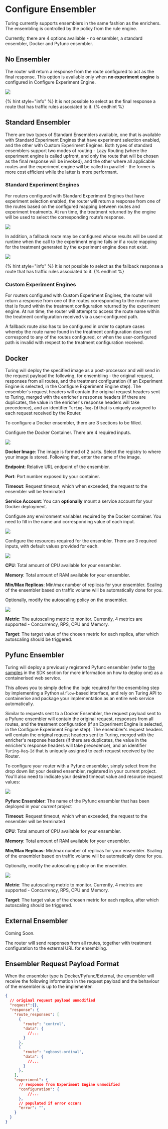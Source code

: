 # Configure Ensembler

Turing currently supports ensemblers in the same fashion as the enrichers. The ensembling is controlled by the policy from the rule engine.

Currently, there are 4 options available - no ensembler, a standard ensembler, Docker and Pyfunc ensembler.

## No Ensembler
The router will return a response from the route configured to act as the final response. This option is available only when **no experiment engine** is configured in Configure Experiment Engine.

![](../../.gitbook/assets/nop_ensembler_config.png)

{% hint style="info" %}
It is not possible to select as the final response a route that has traffic rules associated to it.
{% endhint %}

## Standard Ensembler

There are two types of Standard Ensemblers available, one that is available with Standard Experiment Engines that 
have experiment selection enabled, and the other with Custom Experiment Engines. Both types of standard ensemblers support
two modes of routing - Lazy Routing (where the experiment engine is called upfront, and only the route that will be chosen
as the final response will be invoked), and the other where all applicable routes and the experiment engine will be
called in parallel - the former is more cost efficient while the latter is more performant.



### Standard Experiment Engines
For routers configured with Standard Experiment Engines that have experiment selection enabled, the router will return a response from one of the routes based on the configured mapping between routes and experiment treatments. At run time, the treatment returned by the engine will be used to select the corresponding route’s response.

![](../../.gitbook/assets/standard_ensembler_lazy_routing.png)

In addition, a fallback route may be configured whose results will be used at runtime when the call to the experiment engine fails or if a route mapping for the treatment generated by the experiment engine does not exist.

![](../../.gitbook/assets/standard_ensembler_config.png)

{% hint style="info" %}
It is not possible to select as the fallback response a route that has traffic rules associated to it.
{% endhint %}

### Custom Experiment Engines
For routers configured with Custom Experiment Engines, the router will return a response from one of the routes 
corresponding to the route name that is found within the treatment configuration returned by the experiment 
engine. At run time, the router will attempt to access the route name within the treatment configuration received via a 
user-configured path. 

A fallback route also has to be configured in order to capture cases whereby the route name found in the treatment 
configuration does not correspond to any of the routes configured, or when the user-configured path is invalid with 
respect to the treatment configuration received.

## Docker

Turing will deploy the specified image as a post-processor and will send in the request payload the following, for 
ensembling - the original request, responses from all routes, and the treatment configuration (if an Experiment 
Engine is selected, in the Configure Experiment Engine step). The ensembler's request headers will contain the original 
request headers sent to Turing, merged with the enricher's response headers (if there are duplicates, the value in 
the enricher's response headers will take precedence), and an identifier `Turing-Req-Id` that is uniquely assigned to each request received by the Router. 

To configure a Docker ensembler, there are 3 sections to be filled.

Configure the Docker Container. There are 4 required inputs.

![](../../.gitbook/assets/docker_container_config.png)

**Docker Image**: The image is formed of 2 parts. Select the registry to where your image is stored. Following that, enter the name of the image.

**Endpoint**: Relative URL endpoint of the ensembler.

**Port**: Port number exposed by your container.

**Timeout**: Request timeout, which when exceeded, the request to the ensembler will be terminated

**Service Account**: You can **optionally** mount a service account for your Docker deployment.

Configure any environment variables required by the Docker container. You need to fill in the name and corresponding value of each input.

![](../../.gitbook/assets/env_var_panel.png)

Configure the resources required for the ensembler. There are 3 required inputs, with default values provided for each.<br/>

![](../../.gitbook/assets/resources_panel.png)

**CPU**: Total amount of CPU available for your ensembler.

**Memory**: Total amount of RAM available for your ensembler.

**Min/Max Replicas**: Min/max number of replicas for your ensembler. Scaling of the ensembler based on traffic volume will be automatically done for you.

Optionally, modify the autoscaling policy on the ensembler.

![](../../.gitbook/assets/autoscaling_policy_panel.png)

**Metric**: The autoscaling metric to monitor. Currently, 4 metrics are supported - Concurrency, RPS, CPU and Memory.

**Target**: The target value of the chosen metric for each replica, after which autoscaling should be triggered.

## Pyfunc Ensembler
Turing will deploy a previously registered Pyfunc ensembler (refer to 
[the samples](https://github.com/caraml-dev/turing/tree/main/sdk/samples) in the SDK section for more information on how to 
deploy one) as a containerised web service. 

This allows you to simply define the logic required for the ensembling 
step by implementing a Python `mlflow`-based interface, and rely on Turing API to containerise and package your 
implementation as an entire web service automatically.

Similar to requests sent to a Docker Ensembler, the request payload sent to a Pyfunc ensembler will contain the 
original request, responses from all routes, and the treatment configuration (if an Experiment
Engine is selected, in the Configure Experiment Engine step). The ensembler's request headers will contain the original
request headers sent to Turing, merged with the enricher's response headers (if there are duplicates, the value in
the enricher's response headers will take precedence), and an identifier `Turing-Req-Id` that is uniquely assigned to each request received by the Router. 

To configure your router with a Pyfunc ensembler, simply select from the drop down list your desired ensembler, 
registered in your current project. You'll also need to indicate your desired timeout value and resource request values:

![](../../.gitbook/assets/pyfunc_ensembler_config.png)

**Pyfunc Ensembler**: The name of the Pyfunc ensembler that has been deployed in your *current* project 

**Timeout**: Request timeout, which when exceeded, the request to the ensembler will be terminated

**CPU**: Total amount of CPU available for your ensembler.

**Memory**: Total amount of RAM available for your ensembler.

**Min/Max Replicas**: Min/max number of replicas for your ensembler. Scaling of the ensembler based on traffic volume will be automatically done for you.

Optionally, modify the autoscaling policy on the ensembler.

![](../../.gitbook/assets/autoscaling_policy_panel.png)

**Metric**: The autoscaling metric to monitor. Currently, 4 metrics are supported - Concurrency, RPS, CPU and Memory.

**Target**: The target value of the chosen metric for each replica, after which autoscaling should be triggered.

## External Ensembler
Coming Soon.

The router will send responses from all routes, together with treatment configuration to the external URL for ensembling.


## Ensembler Request Payload Format
When the ensembler type is Docker/Pyfunc/External, the ensembler will receive the following information in the request 
payload and the behaviour of the ensembler is up to the implementer.

```json
{
  // original request payload unmodified
  "request":{},
  "response": {
    "route_responses": [
      {
        "route": "control",
        "data": {
          //...
        }
      },
      {
        "route": "xgboost-ordinal",
        "data": {
          //...
        }
      },
    ],
    "experiment": {
      // response from Experiment Engine unmodified
      "configuration": {
          //...
      },
      // populated if error occurs
      "error": "",
    }
  }
}
```
